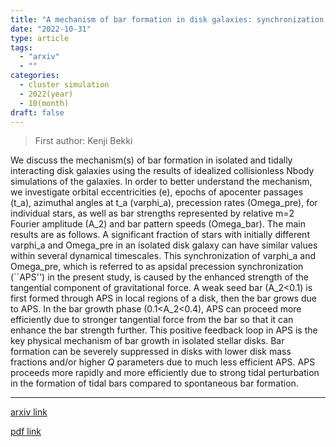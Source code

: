 ```yaml
---
title: "A mechanism of bar formation in disk galaxies: synchronization of apsidal precession"
date: "2022-10-31"
type: article
tags:
  - "arxiv"
  - ""
categories:
  - cluster simulation
  - 2022(year)
  - 10(month)
draft: false
---
```


> First author: Kenji Bekki

 We discuss the mechanism(s) of bar formation in isolated and tidally
interacting disk galaxies using the results of idealized collisionless Nbody
simulations of the galaxies. In order to better understand the mechanism, we
investigate orbital eccentricities (e), epochs of apocenter passages (t_a),
azimuthal angles at t_a (varphi_a), precession rates (Omega_pre), for
individual stars, as well as bar strengths represented by relative m=2 Fourier
amplitude (A_2) and bar pattern speeds (Omega_bar). The main results are as
follows. A significant fraction of stars with initially different varphi_a and
Omega_pre in an isolated disk galaxy can have similar values within several
dynamical timescales. This synchronization of varphi_a and Omega_pre, which is
referred to as apsidal precession synchronization (``APS'') in the present
study, is caused by the enhanced strength of the tangential component of
gravitational force. A weak seed bar (A_2<0.1) is first formed through APS in
local regions of a disk, then the bar grows due to APS. In the bar growth phase
(0.1<A_2<0.4), APS can proceed more efficiently due to stronger tangential
force from the bar so that it can enhance the bar strength further. This
positive feedback loop in APS is the key physical mechanism of bar growth in
isolated stellar disks. Bar formation can be severely suppressed in disks with
lower disk mass fractions and/or higher $Q$ parameters due to much less
efficient APS. APS proceeds more rapidly and more efficiently due to strong
tidal perturbation in the formation of tidal bars compared to spontaneous bar
formation.

---
[arxiv link](http://arxiv.org/abs/2210.17132v1)

[pdf link](http://arxiv.org/pdf/2210.17132v1)